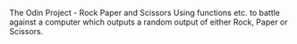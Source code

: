 The Odin Project - Rock Paper and Scissors
Using functions etc. to battle against a computer which outputs a random output of either
Rock, Paper or Scissors.
